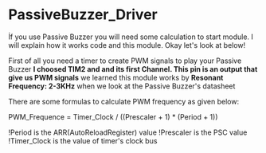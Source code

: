 # PassiveBuzzer_Driver
İf you use Passive Buzzer you will need some calculation to start module. 
I will explain how it works code and this module. Okay let's look at below!

First of all you need a timer to create PWM signals to play your Passive Buzzer
**I choosed TIM2 and and its first Channel. This pin is an output that give us PWM signals**
we learned this module works by **Resonant Frequency: 2-3KHz** when we look at the Passive Buzzer's datasheet 

There are some formulas to calculate PWM frequency as given below:

PWM_Frequence = Timer_Clock / ((Prescaler + 1) * (Period + 1))

!Period is the ARR(AutoReloadRegister) value
!Prescaler is the PSC value
!Timer_Clock is the value of timer's clock bus



